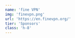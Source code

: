 ```yaml
---
name: 'fine VPN'
img: 'finevpn.png'
url: 'https://en.finevpn.org/'
tier: 'Sponsors'
class: 'h-8'
---
```


